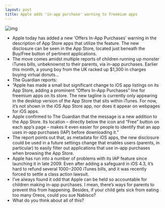 ```yaml
---
layout: post
title: Apple adds 'in-app purchase' warning to freemium apps
---
```

![img](http://media.idownloadblog.com/wp-content/uploads/2013/03/in-app-purchase-warning.png)
* Apple today has added a new ‘Offers In-App Purchases’ warning in the description of App Store apps that utilize the feature. The new disclosure can be seen in the App Store, located just beneath the Buy/Free button of pertinent applications.
* The move comes amidst multiple reports of children running up monster iTunes bills, unbeknownst to their parents, via in-app purchases. Earlier this month, a young boy from the UK racked up $1,300 in charges buying virtual donuts…
* The Guardian reports:
* “Apple has made a small but significant change to iOS app listings on its App Store, adding a prominent “Offers In-App Purchases” line for freemium apps on its store. The new tagline is currently only appearing in the desktop version of the App Store that sits within iTunes. For now, it’s not shown in the iOS App Store app, nor does it appear on webpages for iOS apps.
* Apple confirmed to The Guardian that the message is a new addition to the App Store. Its location – directly below the icon and “Free” button on each app’s page – makes it even easier for people to identify that an app uses in-app purchases (IAP) before downloading it.”
* The report points out that, as metadata for iOS apps, the new disclosure could be used in a future settings change that enables users (parents, in particular) to easily filter out applications that use in-app purchases when browsing the App Store.
* Apple has run into a number of problems with its IAP feature since launching it in late 2009. Even after adding a safeguard in iOS 4.3, it’s hard to refund several $1000-$2000 iTunes bills, and it was recently forced to settle a class action lawsuit.
* I’ve always found it odd that Apple can be held so accountable for children making in-app purchases. I mean, there’s ways for parents to prevent this from happening. Besides, if your child gets sick from eating too many Oreos, could you sue Nabisco?
* What do you think about all of this?

